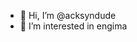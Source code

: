 - 👋 Hi, I’m @acksyndude
- 👀 I’m interested in engima

<!---
coderscoding/coderscoding is a ✨ special ✨ repository because its `README.md` (this file) appears on your GitHub profile.
You can click the Preview link to take a look at your changes.
--->
